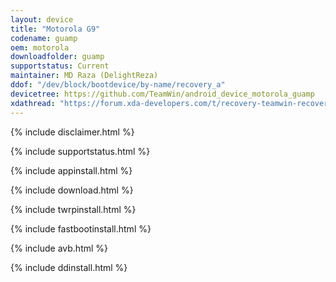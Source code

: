 ```yaml
---
layout: device
title: "Motorola G9"
codename: guamp
oem: motorola
downloadfolder: guamp
supportstatus: Current
maintainer: MD Raza (DelightReza)
ddof: "/dev/block/bootdevice/by-name/recovery_a"
devicetree: https://github.com/TeamWin/android_device_motorola_guamp
xdathread: "https://forum.xda-developers.com/t/recovery-teamwin-recovery-project-3-6-0-for-motorola-g9-play-guamp.4364415/"
---
```


   {% include disclaimer.html %}

   {% include supportstatus.html %}

   {% include appinstall.html %}

   {% include download.html %}

   {% include twrpinstall.html %}

   {% include fastbootinstall.html %}

   {% include avb.html %}

   {% include ddinstall.html %}
